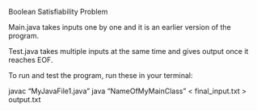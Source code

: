 Boolean Satisfiability Problem 

Main.java takes inputs one by one and it is an earlier version of the program.

Test.java takes multiple inputs at the same time and gives output once it reaches EOF.

To run and test the program, run these in your terminal:

javac “MyJavaFile1.java” 
java “NameOfMyMainClass” < final_input.txt > output.txt